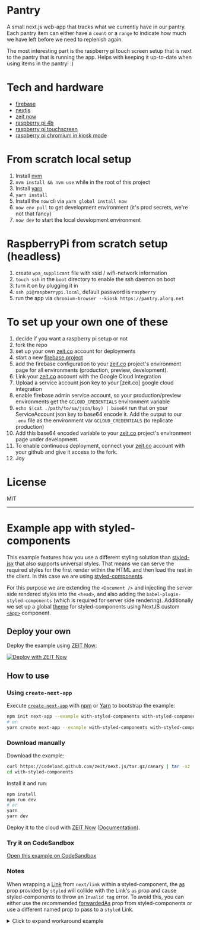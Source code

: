 # Pantry

A small next.js web-app that tracks what we currently have in our pantry. Each pantry item can either have a `count` or a `range` to indicate how much we have left before we need to replenish again.

The most interesting part is the raspberry pi touch screen setup that is next to the pantry that is running the app. Helps with keeping it up-to-date when using items in the pantry! :)

# Tech and hardware

- [firebase]()
- [nextjs]()
- [zeit now]()
- [raspberry pi 4b]()
- [raspberry pi touchscreen]()
- [raspberry pi chromium in kiosk mode]()

# From scratch local setup

1. Install [nvm](https://github.com/nvm-sh/nvm#installing-and-updating)
2. `nvm install && nvm use` while in the root of this project
3. Install [yarn](https://classic.yarnpkg.com/en/docs/install#alternatives-stable)
4. `yarn install`
5. Install the `now` cli via `yarn global install now`
6. `now env pull` to get development environment (it's prod secrets, we're not that fancy)
7. `now dev` to start the local development environment

# RaspberryPi from scratch setup (headless)

1. create `wpa_supplicant` file with ssid / wifi-network information
2. `touch ssh` in the `boot` directory to enable the ssh daemon on boot
3. turn it on by plugging it in
4. `ssh pi@raspberrypi.local`, default password is `raspberry`
5. run the app via `chromium-browser --kiosk https://pantry.alorg.net`

# To set up your own one of these

1. decide if you want a raspberry pi setup or not
2. fork the repo
3. set up your own [zeit.co](https://zeit.co) account for deployments
4. start a new [firebase project]()
5. add the firebase configuration to your [zeit.co]() project's environment page for all environments (production, preview, development).
6. Link your [zeit.co]() account with the Google Cloud Integration
7. Upload a service account json key to your [zeit.co] google cloud integration
8. enable firebase admin service account, so your production/preview environments get the `GCLOUD_CREDENTIALS` environment variable
9. `echo $(cat ./path/to/sa/json/key) | base64` run that on your ServiceAccount json key to base64 encode it. Add the output to our `.env` file as the environment var `GCLOUD_CREDENTIALS` (to replicate production)
10. Add this base64 encoded variable to your [zeit.co]() project's environment page under development.
11. To enable continuous deployment, connect your [zeit.co]() account with your github and give it access to the fork.
12. Joy

# License

MIT

---

# Example app with styled-components

This example features how you use a different styling solution than [styled-jsx](https://github.com/zeit/styled-jsx) that also supports universal styles. That means we can serve the required styles for the first render within the HTML and then load the rest in the client. In this case we are using [styled-components](https://github.com/styled-components/styled-components).

For this purpose we are extending the `<Document />` and injecting the server side rendered styles into the `<head>`, and also adding the `babel-plugin-styled-components` (which is required for server side rendering). Additionally we set up a global [theme](https://www.styled-components.com/docs/advanced#theming) for styled-components using NextJS custom [`<App>`](https://nextjs.org/docs#custom-app) component.

## Deploy your own

Deploy the example using [ZEIT Now](https://zeit.co/now):

[![Deploy with ZEIT Now](https://zeit.co/button)](https://zeit.co/import/project?template=https://github.com/zeit/next.js/tree/canary/examples/with-styled-components)

## How to use

### Using `create-next-app`

Execute [`create-next-app`](https://github.com/zeit/next.js/tree/canary/packages/create-next-app) with [npm](https://docs.npmjs.com/cli/init) or [Yarn](https://yarnpkg.com/lang/en/docs/cli/create/) to bootstrap the example:

```bash
npm init next-app --example with-styled-components with-styled-components-app
# or
yarn create next-app --example with-styled-components with-styled-components-app
```

### Download manually

Download the example:

```bash
curl https://codeload.github.com/zeit/next.js/tar.gz/canary | tar -xz --strip=2 next.js-canary/examples/with-styled-components
cd with-styled-components
```

Install it and run:

```bash
npm install
npm run dev
# or
yarn
yarn dev
```

Deploy it to the cloud with [ZEIT Now](https://zeit.co/import?filter=next.js&utm_source=github&utm_medium=readme&utm_campaign=next-example) ([Documentation](https://nextjs.org/docs/deployment)).

### Try it on CodeSandbox

[Open this example on CodeSandbox](https://codesandbox.io/s/github/zeit/next.js/tree/canary/examples/with-styled-components)

### Notes

When wrapping a [Link](https://nextjs.org/docs/api-reference/next/link) from `next/link` within a styled-component, the [as](https://styled-components.com/docs/api#as-polymorphic-prop) prop provided by `styled` will collide with the Link's `as` prop and cause styled-components to throw an `Invalid tag` error. To avoid this, you can either use the recommended [forwardedAs](https://styled-components.com/docs/api#forwardedas-prop) prop from styled-components or use a different named prop to pass to a `styled` Link.

<details>
<summary>Click to expand workaround example</summary>
<br />

**components/StyledLink.js**

```javascript
import React from 'react';
import Link from 'next/link';
import styled from 'styled-components';

const StyledLink = ({ as, children, className, href }) => (
  <Link href={href} as={as} passHref>
    <a className={className}>{children}</a>
  </Link>
);

export default styled(StyledLink)`
  color: #0075e0;
  text-decoration: none;
  transition: all 0.2s ease-in-out;

  &:hover {
    color: #40a9ff;
  }

  &:focus {
    color: #40a9ff;
    outline: none;
    border: 0;
  }
`;
```

**pages/index.js**

```javascript
import React from 'react';
import StyledLink from '../components/StyledLink';

export default () => (
  <StyledLink href="/post/[pid]" forwardedAs="/post/abc">
    First post
  </StyledLink>
);
```

</details>
